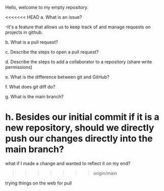 Hello, welcome to my empty repository.

<<<<<<< HEAD
a. What is an issue?

-It's a feature that allows us to keep track of and manage requests on projects in github.

b. What is a pull request?

c. Describe the steps to open a pull request?

d. Describe the steps to add a collaborator to a repository (share write permissions)

e. What is the difference between git and GitHub?

f. What does git diff do?

g. What is the main branch?

h. Besides our initial commit if it is a new repository, should we directly push our changes directly into the main branch?
=======
what if I made a change and wanted to reflect it on my end?
>>>>>>> origin/main


trying things on the web for pull
